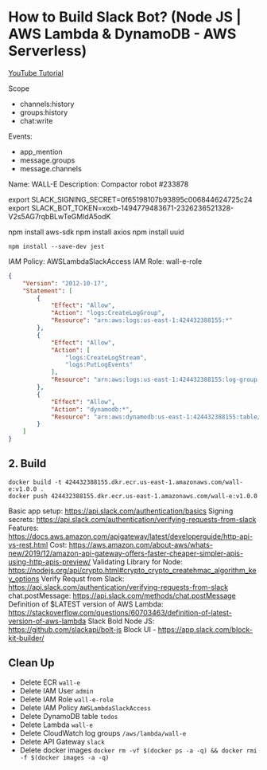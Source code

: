 # How to Build Slack Bot? (Node JS | AWS Lambda & DynamoDB - AWS Serverless)

[YouTube Tutorial]()

Scope
- channels:history
- groups:history
- chat:write

Events:
- app_mention
- message.groups
- message.channels

Name: WALL-E
Description: Compactor robot
#233878

export SLACK_SIGNING_SECRET=0f65198107b93895c006844624725c24
export SLACK_BOT_TOKEN=xoxb-1494779483671-2326236521328-V2s5AG7rqbBLwTeGMldA5odK

npm install aws-sdk
npm install axios
npm install uuid

```
npm install --save-dev jest
```

IAM Policy: AWSLambdaSlackAccess
IAM Role: wall-e-role
```json
{
    "Version": "2012-10-17",
    "Statement": [
        {
            "Effect": "Allow",
            "Action": "logs:CreateLogGroup",
            "Resource": "arn:aws:logs:us-east-1:424432388155:*"
        },
        {
            "Effect": "Allow",
            "Action": [
                "logs:CreateLogStream",
                "logs:PutLogEvents"
            ],
            "Resource": "arn:aws:logs:us-east-1:424432388155:log-group:/aws/lambda/wall-e:*"
        },
        {
            "Effect": "Allow",
            "Action": "dynamodb:*",
            "Resource": "arn:aws:dynamodb:us-east-1:424432388155:table/todos"
        }
    ]
}
```

## 2. Build
```
docker build -t 424432388155.dkr.ecr.us-east-1.amazonaws.com/wall-e:v1.0.0 .
docker push 424432388155.dkr.ecr.us-east-1.amazonaws.com/wall-e:v1.0.0
```

Basic app setup: https://api.slack.com/authentication/basics
Signing secrets: https://api.slack.com/authentication/verifying-requests-from-slack
Features: https://docs.aws.amazon.com/apigateway/latest/developerguide/http-api-vs-rest.html
Cost: https://aws.amazon.com/about-aws/whats-new/2019/12/amazon-api-gateway-offers-faster-cheaper-simpler-apis-using-http-apis-preview/
Validating Library for Node: https://nodejs.org/api/crypto.html#crypto_crypto_createhmac_algorithm_key_options
Verify Requst from Slack: https://api.slack.com/authentication/verifying-requests-from-slack
chat.postMessage: https://api.slack.com/methods/chat.postMessage
Definition of $LATEST version of AWS Lambda: https://stackoverflow.com/questions/60703463/definition-of-latest-version-of-aws-lambda
Slack Bold Node JS: https://github.com/slackapi/bolt-js
Block UI - https://app.slack.com/block-kit-builder/

## Clean Up
- Delete ECR `wall-e`
- Delete IAM User `admin`
- Delete IAM Role `wall-e-role`
- Delete IAM Policy `AWSLambdaSlackAccess`
- Delete DynamoDB table `todos`
- Delete Lambda `wall-e`
- Delete CloudWatch log groups `/aws/lambda/wall-e`
- Delete API Gateway `slack`
- Delete docker images `docker rm -vf $(docker ps -a -q) && docker rmi -f $(docker images -a -q)`
